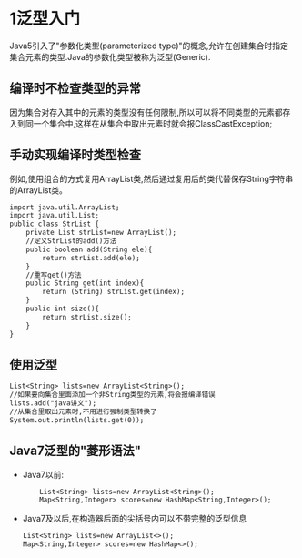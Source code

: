 ﻿# 1泛型入门
Java5引入了"参数化类型(parameterized type)"的概念,允许在创建集合时指定集合元素的类型.Java的参数化类型被称为泛型(Generic).
## 编译时不检查类型的异常
因为集合对存入其中的元素的类型没有任何限制,所以可以将不同类型的元素都存入到同一个集合中,这样在从集合中取出元素时就会报ClassCastException;
## 手动实现编译时类型检查
例如,使用组合的方式复用ArrayList类,然后通过复用后的类代替保存String字符串的ArrayList类。
```txt
import java.util.ArrayList;
import java.util.List;
public class StrList {
    private List strList=new ArrayList();
    //定义StrList的add()方法
    public boolean add(String ele){
        return strList.add(ele);
    }
    //重写get()方法
    public String get(int index){
        return (String) strList.get(index);
    }
    public int size(){
        return strList.size();
    }
}
```
## 使用泛型
```txt
List<String> lists=new ArrayList<String>();
//如果要向集合里面添加一个非String类型的元素,将会报编译错误
lists.add("java讲义");
//从集合里取出元素时,不用进行强制类型转换了
System.out.println(lists.get(0));
```

## Java7泛型的"菱形语法"
* Java7以前:
    ```txt
        List<String> lists=new ArrayList<String>();
        Map<String,Integer> scores=new HashMap<String,Integer>();
    ```

* Java7及以后,在构造器后面的尖括号内可以不带完整的泛型信息
    ```txt
    List<String> lists=new ArrayList<>();
    Map<String,Integer> scores=new HashMap<>();
    ```